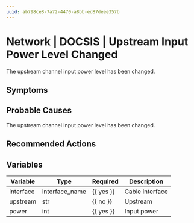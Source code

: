 ```yaml
---
uuid: ab798ce8-7a72-4470-a8bb-ed87deee357b
---
```

# Network | DOCSIS | Upstream Input Power Level Changed

The upstream channel input power level has been changed.

## Symptoms

## Probable Causes

The upstream channel input power level has been changed.

## Recommended Actions

## Variables

Variable | Type | Required | Description
--- | --- | --- | ---
interface | interface_name | {{ yes }} | Cable interface
upstream | str | {{ no }} | Upstream
power | int | {{ yes }} | Input power
